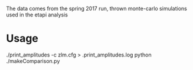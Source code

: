 The data comes from the spring 2017 run, thrown monte-carlo simulations used in the etapi analysis

# Usage
./print_amplitudes -c zlm.cfg > .print_amplitudes.log
python ./makeComparison.py


